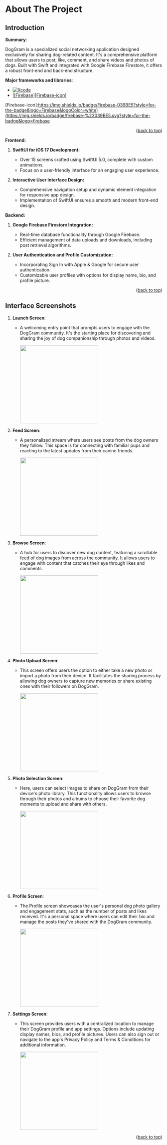 # About The Project

## Introduction

**Summary**:

DogGram is a specialized social networking application designed exclusively for sharing dog-related content. It's a comprehensive platform that allows users to post, like, comment, and share videos and photos of dogs. Built with Swift and integrated with Google Firebase Firestore, it offers a robust front-end and back-end structure.


**Major frameworks and libraries**:


* [![Xcode][Xcode-icon]][Xcode-url]
* [![Firebase][Firebase-icon]][Firebase-url]

  

[Firebase-url]:https://firebase.google.com/
[Firebase-icon]:https://img.shields.io/badge/Firebase-039BE5?style=for-the-badge&logo=Firebase&logoColor=white](https://img.shields.io/badge/firebase-%23039BE5.svg?style=for-the-badge&logo=firebase

[Xcode-url]:https://developer.apple.com/xcode/
[Xcode-icon]:https://img.shields.io/badge/Xcode-007ACC?style=for-the-badge&logo=Xcode&logoColor=white

<p align="right">(<a href="#readme-top">back to top</a>)</p>


**Frontend:**

1. **SwiftUI for iOS 17 Development:**
   - Over 15 screens crafted using SwiftUI 5.0, complete with custom animations.
   - Focus on a user-friendly interface for an engaging user experience.

2. **Interactive User Interface Design:**
   - Comprehensive navigation setup and dynamic element integration for responsive app design.
   - Implementation of SwiftUI ensures a smooth and modern front-end design.

**Backend:**

1. **Google Firebase Firestore Integration:**
   - Real-time database functionality through Google Firebase.
   - Efficient management of data uploads and downloads, including post retrieval algorithms.

2. **User Authentication and Profile Customization:**
   - Incorporating Sign In with Apple & Google for secure user authentication.
   - Customizable user profiles with options for display name, bio, and profile picture.



<p align="right">(<a href="#readme-top">back to top</a>)</p>


## Interface Screenshots



1. **Launch Screen**:
   - A welcoming entry point that prompts users to engage with the DogGram community. It's the starting place for discovering and sharing the joy of dog companionship through photos and videos.

     <img src="https://github.com/vickyzhang7/Trip-share-website/assets/130918669/1ccbf39f-d6c8-43c7-a4bd-527fdae7b8c3" width="250">

2. **Feed Screen**:
   - A personalized stream where users see posts from the dog owners they follow. This space is for connecting with familiar pups and reacting to the latest updates from their canine friends.

      <img src="https://github.com/vickyzhang7/Trip-share-website/assets/130918669/6c5d2ee3-4afe-43e9-8768-47c32781555e" width="250">


3. **Browse Screen**:
   - A hub for users to discover new dog content, featuring a scrollable feed of dog images from across the community. It allows users to engage with content that catches their eye through likes and comments.
   
     <img src="https://github.com/vickyzhang7/Trip-share-website/assets/130918669/926e9d15-274f-4186-8109-8b048a8e1f92" width="250">



4. **Photo Upload Screen**:
   - This screen offers users the option to either take a new photo or import a photo from their device. It facilitates the sharing process by allowing dog owners to capture new memories or share existing ones with their followers on DogGram.

      <img src="https://github.com/vickyzhang7/Trip-share-website/assets/130918669/3e54803b-2bf6-4746-a9b9-702a48ab9ae3" width="250">


5. **Photo Selection Screen**:
   - Here, users can select images to share on DogGram from their device's photo library. This functionality allows users to browse through their photos and albums to choose their favorite dog moments to upload and share with others.

     <img src="https://github.com/vickyzhang7/Trip-share-website/assets/130918669/e78c0035-5aef-4633-9fdb-c36020da4266" width="250">


6. **Profile Screen**:
   - The Profile screen showcases the user's personal dog photo gallery and engagement stats, such as the number of posts and likes received. It's a personal space where users can edit their bio and manage the posts they've shared with the DogGram community.

     <img src="https://github.com/vickyzhang7/Trip-share-website/assets/130918669/36b740a4-66df-4a57-8318-625d447586bc" width="250">


7. **Settings Screen**:
   - This screen provides users with a centralized location to manage their DogGram profile and app settings. Options include updating display names, bios, and profile pictures. Users can also sign out or navigate to the app's Privacy Policy and Terms & Conditions for additional information.

     <img src="https://github.com/vickyzhang7/Trip-share-website/assets/130918669/55b9f9b1-2c81-49b8-8af6-26c822fbaf9e" width="250">


<p align="right">(<a href="#readme-top">back to top</a>)</p>






